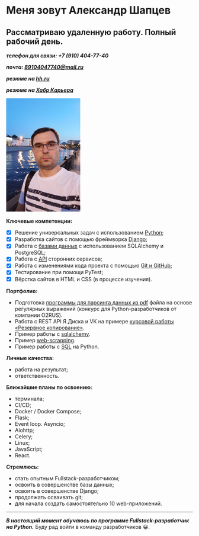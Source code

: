 # Меня зовут Александр Шапцев

## Рассматриваю удаленную работу. Полный рабочий день.

***телефон для связи: +7 (910) 404-77-40***

***почта: 89104047740@mail.ru***

***резюме на [hh.ru](https://vidnoe.hh.ru/resume/c23ccba1ff0ccbc7730039ed1f6d6632777042)***

***резюме на [Хабр Карьера](https://career.habr.com/shaptsev_av)***

<img  src="./img/IMG_2023.jpg" alt="Я" width="200"/>

**Ключевые компетенции:**

- [x] Решение универсальных задач с использованием [Python](https://netology.ru/sharing/5adee69fa78f90c8583a4cccd00bf8f6?utm_source=social&utm_campaign=certificate_lms );
- [x] Разработка сайтов с помощью фреймворка [Django](https://netology.ru/sharing/feb020ec00fee45be1221bd25e20767f?utm_source=social&utm_campaign=certificate_lms );
- [x] Работа с [базами данных](https://netology.ru/sharing/1fef724521c887556bd13087c3411da7?utm_source=social&utm_campaign=certificate_lms ) с использованием SQLAlchemy и PostgreSQL;
- [x] Работа с [API](https://netology.ru/sharing/4abb28966354024030ff98b3f3f778d6?utm_source=social&utm_campaign=certificate_lms ) сторонних сервисов;
- [x] Работа с изменениями кода проекта с помощью [Git и GitHub](https://netology.ru/sharing/3aa8b7279064dce177a9640cf1243417?utm_source=social&utm_campaign=certificate_lms );
- [x] Тестирование при помощи PyTest;
- [x] Вёрстка сайтов в HTML и CSS (в процессе изучения).

**Портфолио:**

- Подготовка [программы для парсинга данных из pdf](https://github.com/VolshVs/parsing_text_from_pdf) файла на основе регулярных выражений (конкурс для Python-разработчиков от компании О2RUS).
- Работа с REST API Я.Диска и VK на примере [курсовой работы «Резервное копирование»](https://github.com/VolshVs/Coursework-OOP-Backup/tree/main).
- Пример работы с [sqlalchemy](https://github.com/VolshVs/ORM.Python_DB).
- Пример [web-scrapping](https://github.com/VolshVs/web_scrapping).
- Пример работы с [SQL](https://github.com/VolshVs/client_management_in_Python/blob/main/main.py) на Python.

**Личные качества:**

- работа на результат;
- ответственность.

**Ближайшие планы по освоению:**

- терминала;
- CI/CD;
- Docker / Docker Compose;
- Flask;
- Event loop. Asyncio;
- Aiohttp;
- Celery;
- Linux;
- JavaScript;
- React.

**Стремлюсь:**

- стать опытным Fullstack-разработчиком;
- освоить в совершенстве базы данных;
- освоить в совершенстве Django;
- продолжать осваивать git;
- для начала создать самостоятельно 10 web-приложений.

___
***В настоящий момент обучаюсь по программе Fullstack-разработчик на Python.***
Буду рад войти в команду разработчиков 😀.
